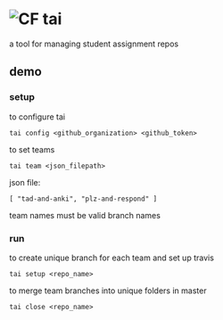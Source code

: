# ![CF](http://i.imgur.com/7v5ASc8.png) tai
a tool for managing student assignment repos

## demo
### setup
to configure tai
```
tai config <github_organization> <github_token>
```

to set teams
```
tai team <json_filepath>
```
json file:
```
[ "tad-and-anki", "plz-and-respond" ]
```
team names must be valid branch names

### run
to create unique branch for each team and set up travis
```
tai setup <repo_name>
```

to merge team branches into unique folders in master
```
tai close <repo_name>
```
